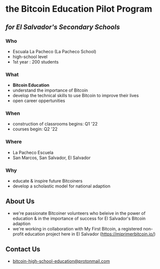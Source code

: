 # the Bitcoin Education Pilot Program

## *for El Salvador's Secondary Schools*

### Who
- Escuala La Pacheco  (La Pacheco School) 
- high-school level
- 1st year : 200 students

### What
- **Bitcoin Education**
- understand the importance of Bitcoin
- develop the technical skills to use Bitcoin to improve their lives 
- open career oppertunities

### When
- construction of classrooms begins: Q1 '22
- courses begin: Q2 '22

### Where
- La Pacheco Escuela
- San Marcos, San Salvador, El Salvador

### Why
- educate & inspire future Bitcoiners
- develop a scholastic model for national adaption

## About Us
- we're passionate Bitcoiner volunteers who beleive in the power of education & in the importance of success for El Salvador's Bitcoin adaption
- we're working in collaboration with My First Bitcoin, a registered non-profit education project here in El Salvador (https://miprimerbitcoin.io/)

## Contact Us
- bitcoin-high-school-education@protonmail.com
